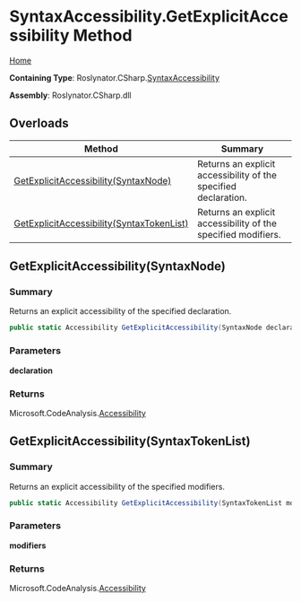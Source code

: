 <a name="_top"></a>

# SyntaxAccessibility\.GetExplicitAccessibility Method

[Home](../../../../README.md#_top)

**Containing Type**: Roslynator\.CSharp\.[SyntaxAccessibility](../README.md#_top)

**Assembly**: Roslynator\.CSharp\.dll

## Overloads

| Method | Summary |
| ------ | ------- |
| [GetExplicitAccessibility(SyntaxNode)](#Roslynator_CSharp_SyntaxAccessibility_GetExplicitAccessibility_Microsoft_CodeAnalysis_SyntaxNode_) | Returns an explicit accessibility of the specified declaration\. |
| [GetExplicitAccessibility(SyntaxTokenList)](#Roslynator_CSharp_SyntaxAccessibility_GetExplicitAccessibility_Microsoft_CodeAnalysis_SyntaxTokenList_) | Returns an explicit accessibility of the specified modifiers\. |

## GetExplicitAccessibility\(SyntaxNode\) <a name="Roslynator_CSharp_SyntaxAccessibility_GetExplicitAccessibility_Microsoft_CodeAnalysis_SyntaxNode_"></a>

### Summary

Returns an explicit accessibility of the specified declaration\.

```csharp
public static Accessibility GetExplicitAccessibility(SyntaxNode declaration)
```

### Parameters

**declaration**

### Returns

Microsoft\.CodeAnalysis\.[Accessibility](https://docs.microsoft.com/en-us/dotnet/api/microsoft.codeanalysis.accessibility)

## GetExplicitAccessibility\(SyntaxTokenList\) <a name="Roslynator_CSharp_SyntaxAccessibility_GetExplicitAccessibility_Microsoft_CodeAnalysis_SyntaxTokenList_"></a>

### Summary

Returns an explicit accessibility of the specified modifiers\.

```csharp
public static Accessibility GetExplicitAccessibility(SyntaxTokenList modifiers)
```

### Parameters

**modifiers**

### Returns

Microsoft\.CodeAnalysis\.[Accessibility](https://docs.microsoft.com/en-us/dotnet/api/microsoft.codeanalysis.accessibility)

